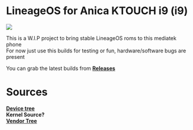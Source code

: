# LineageOS for Anica KTOUCH i9 (i9)

<img src="https://upload.wikimedia.org/wikipedia/commons/thumb/b/b2/Lineage_OS_logo.svg/2560px-Lineage_OS_logo.svg.png">

This is a W.I.P project to bring stable LineageOS roms to this mediatek phone<br/>
For now just use this builds for testing or fun, hardware/software bugs are present

You can grab the latest builds from <b><a href="https://github.com/daviiid99/LineageOS_KTOUCH-i9/releases">Releases</a></b>

# Sources
<b><a href="https://github.com/daviiid99/android_device_ktouch_i9">Device tree</a><br/></b>
<b>Kernel Source?<br/>
<b><a href="https://github.com/daviiid99/android_vendor_ktouch_i9">Vendor Tree</a></b>
